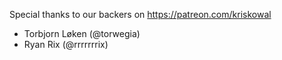 Special thanks to our backers on https://patreon.com/kriskowal

- Torbjorn Løken (@torwegia)
- Ryan Rix (@rrrrrrrix)
